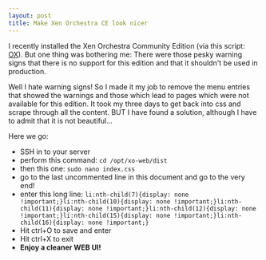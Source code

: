 ```yaml
---
layout: post
title: Make Xen Orchestra CE look nicer
---
```


I recently installed the Xen Orchestra Community Edition (via this script: [OX](https://mangolassi.it/topic/12809/xen-orchestra-community-edition-installing-with-yarn)). But one thing was bothering me: There were those pesky warning signs that there is no support for this edition and that it shouldn't be used in production.

Well I hate warning signs! So I made it my job to remove the menu entries that showed the warnings and those which lead to pages which were not available for this edition. It took my three days to get back into css and scrape through all the content. BUT I have found a solution, although I have to admit that it is not beautiful...

Here we go:
* SSH in to your server
* perform this command: `cd /opt/xo-web/dist`
* then this one: `sudo nano index.css`
* go to the last uncommented line in this document and go to the very end!
* enter this long line: `li:nth-child(7){display: none !important;}li:nth-child(10){display: none !important;}li:nth-child(11){display: none !important;}li:nth-child(12){display: none !important;}li:nth-child(15){display: none !important;}li:nth-child(16){display: none !important;}`
* Hit ctrl+O to save and enter
* Hit ctrl+X to exit
* **Enjoy a cleaner WEB UI!**


